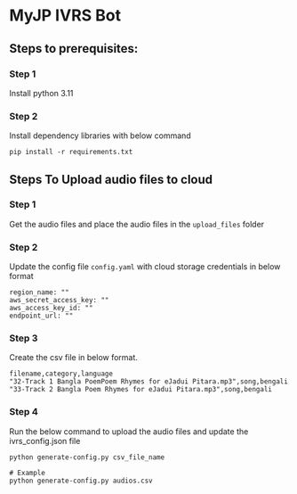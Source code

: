 # MyJP IVRS Bot

## Steps to prerequisites:

### Step 1
Install python 3.11

### Step 2
Install dependency libraries with below command
```
pip install -r requirements.txt
```

## Steps To Upload audio files to cloud

### Step 1

Get the audio files and place the audio files in the `upload_files` folder

### Step 2

Update the config file `config.yaml` with cloud storage credentials in below format

```
region_name: ""
aws_secret_access_key: ""
aws_access_key_id: ""
endpoint_url: ""

```

### Step 3

Create the csv file in below format.
```
filename,category,language
"32-Track 1 Bangla PoemPoem Rhymes for eJadui Pitara.mp3",song,bengali
"33-Track 2 Bangla Poem Rhymes for eJadui Pitara.mp3",song,bengali
```

### Step 4

Run the below command to upload the audio files and update the ivrs_config.json file

```
python generate-config.py csv_file_name

# Example
python generate-config.py audios.csv
```
